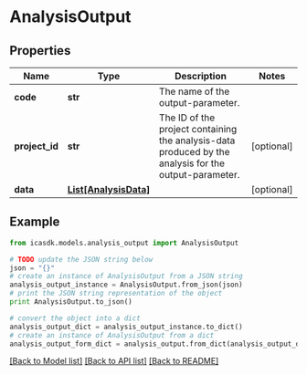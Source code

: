 # AnalysisOutput


## Properties
Name | Type | Description | Notes
------------ | ------------- | ------------- | -------------
**code** | **str** | The name of the output-parameter. | 
**project_id** | **str** | The ID of the project containing the analysis-data produced by the analysis for the output-parameter. | [optional] 
**data** | [**List[AnalysisData]**](AnalysisData.md) |  | [optional] 

## Example

```python
from icasdk.models.analysis_output import AnalysisOutput

# TODO update the JSON string below
json = "{}"
# create an instance of AnalysisOutput from a JSON string
analysis_output_instance = AnalysisOutput.from_json(json)
# print the JSON string representation of the object
print AnalysisOutput.to_json()

# convert the object into a dict
analysis_output_dict = analysis_output_instance.to_dict()
# create an instance of AnalysisOutput from a dict
analysis_output_form_dict = analysis_output.from_dict(analysis_output_dict)
```
[[Back to Model list]](../README.md#documentation-for-models) [[Back to API list]](../README.md#documentation-for-api-endpoints) [[Back to README]](../README.md)


